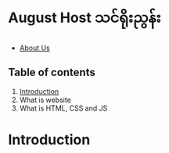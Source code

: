 # August Host သင်ရိုးညွန်း

- [About Us](https://www.augusthost.com/about)

## Table of contents
1. [Introduction](#introduction)
2. What is website
3. What is HTML, CSS and JS
    

# Introduction